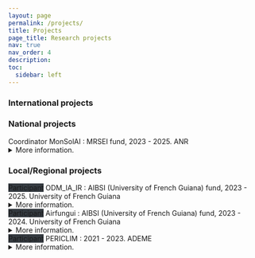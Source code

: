 ```yaml
---
layout: page
permalink: /projects/
title: Projects
page_title: Research projects
nav: true
nav_order: 4
description: 
toc:
  sidebar: left
---
```

<style type="text/css">
p {margin-bottom: 0em;  margin-top: 0em;} 
</style>

### International projects


### National projects
<span class="badge font-weight-bold success-color text-uppercase align-middle">Coordinator</span> <span class="font-bold">MonSolAI</span> : MRSEI fund, 2023 - 2025. <span class="font-italic">ANR</span>
<details><summary>More information.</summary>Grant for consortium building and enhancing to apply to a European call with topic of machine learning in smart energy management.</details>

### Local/Regional projects
<span class="badge  text-uppercase align-middle" style="background:#343a40">Participant</span> <span class="font-bold">ODM_IA_IR</span> : AIBSI (University of French Guiana) fund, 2023 - 2025. <span class="font-italic">University of French Guiana</span>
<details><summary>More information.</summary>ODM_IA_IR is an interdisciplinary project aiming at developing a medical diagnosis tool based on radiologic images.</details>

<span class="badge  text-uppercase align-middle" style="background:#343a40">Participant</span> <span class="font-bold">Airfungui</span> : AIBSI (University of French Guiana) fund, 2023 - 2024. <span class="font-italic">University of French Guiana</span>
<details><summary>More information.</summary>Airfungui is an interdisciplinary project, which aims to determine the potential influence of physicochemical and meteorological factors on aerial fungal biodiversity in French Guiana with the usage of environmental DNA metabarcoding and artificial intelligence.</details>

<span class="badge  text-uppercase align-middle" style="background:#343a40">Participant</span> <span class="font-bold">PERICLIM</span> : 2021 - 2023. <span class="font-italic">ADEME</span>
<details><summary>More information.</summary>PERICLIM project aims at impact of climate change on the societies of the plateau
Guianas: perception of climate risk and detection of urban heat islands. I have supervised an engineer on image processing for urban heat islands detection.</details>

